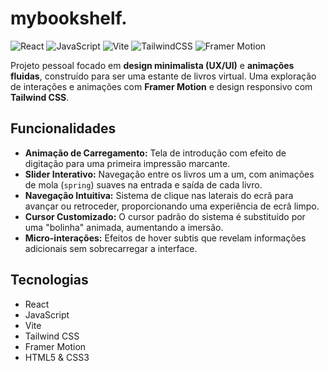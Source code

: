 # mybookshelf.

![React](https://img.shields.io/badge/react-%2320232a.svg?style=for-the-badge&logo=react&logoColor=%2361DAFB)
![JavaScript](https://img.shields.io/badge/javascript-%23323330.svg?style=for-the-badge&logo=javascript&logoColor=%23F7DF1E)
![Vite](https://img.shields.io/badge/vite-%23646CFF.svg?style=for-the-badge&logo=vite&logoColor=white)
![TailwindCSS](https://img.shields.io/badge/tailwindcss-%2306B6D4.svg?style=for-the-badge&logo=tailwindcss&logoColor=white)
![Framer Motion](https://img.shields.io/badge/Framer%20Motion-0055FF?style=for-the-badge&logo=framer&logoColor=white)

Projeto pessoal focado em **design minimalista (UX/UI)** e **animações fluidas**, construído para ser uma estante de livros virtual. Uma exploração de interações e animações com **Framer Motion** e design responsivo com **Tailwind CSS**.

## Funcionalidades

- **Animação de Carregamento:** Tela de introdução com efeito de digitação para uma primeira impressão marcante.
- **Slider Interativo:** Navegação entre os livros um a um, com animações de mola (`spring`) suaves na entrada e saída de cada livro.
- **Navegação Intuitiva:** Sistema de clique nas laterais do ecrã para avançar ou retroceder, proporcionando uma experiência de ecrã limpo.
- **Cursor Customizado:** O cursor padrão do sistema é substituído por uma "bolinha" animada, aumentando a imersão.
- **Micro-interações:** Efeitos de hover subtis que revelam informações adicionais sem sobrecarregar a interface.

## Tecnologias

- React
- JavaScript
- Vite
- Tailwind CSS
- Framer Motion
- HTML5 & CSS3